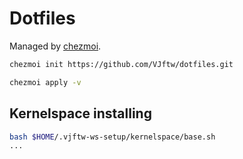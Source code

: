 # Dotfiles

Managed by [chezmoi](https://chezmoi.io).

```sh
chezmoi init https://github.com/VJftw/dotfiles.git

chezmoi apply -v
```

## Kernelspace installing
```sh
bash $HOME/.vjftw-ws-setup/kernelspace/base.sh
...
```
